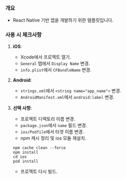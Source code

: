 ### 개요
 - React Native 기반 앱을 개발하기 위한 템플릿입니다.

### 사용 시 체크사항
1. **iOS**:
   - Xcode에서 프로젝트 열기.
   - `General` 탭에서 `Display Name` 변경.
   - `info.plist`에서 `CFBundleName` 변경.

2. **Android**:
   - `strings.xml`에서 `<string name="app_name">` 변경.
   - `AndroidManifest.xml`에서 `android:label` 변경.

3. **선택 사항**:
   - 프로젝트 디렉토리 이름 변경.
   - `package.json`에서 `name` 필드 변경.
   - `ios/Podfile`에서 타겟 이름 변경.
   - npm 캐시 정리 및 ios 모듈 재설치.
    ```
    npm cache clean --force
    npm install
    cd ios
    pod install
    ```
   - 프로젝트 다시 빌드.